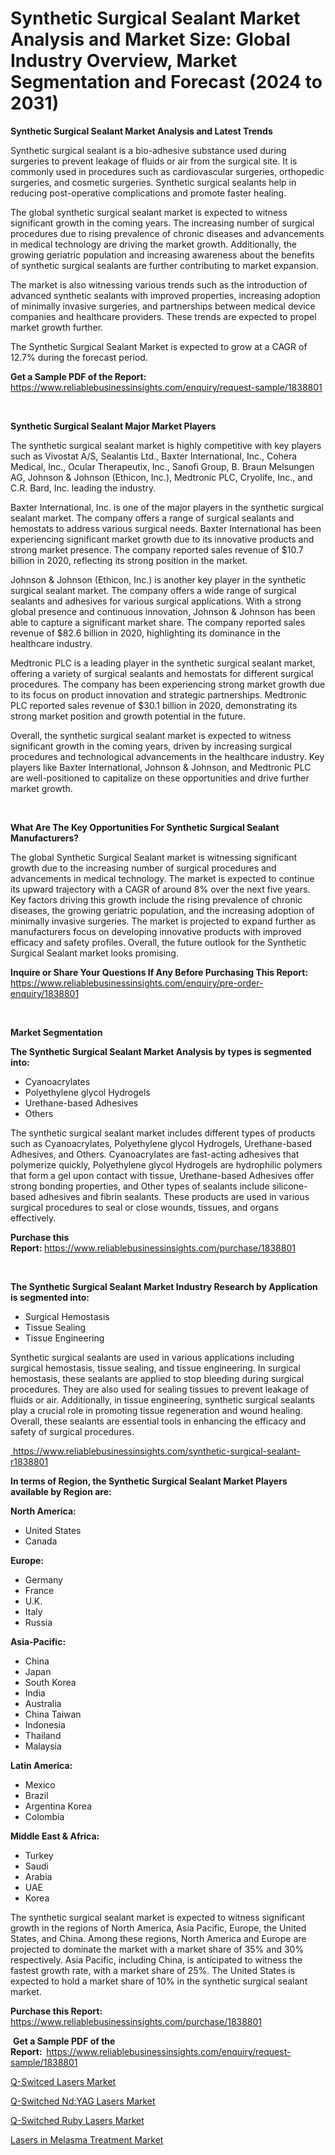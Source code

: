 <p><h1>Synthetic Surgical Sealant Market Analysis and Market Size: Global Industry Overview, Market Segmentation and Forecast (2024 to 2031)</h1></p><p><strong>Synthetic Surgical Sealant Market Analysis and Latest Trends</strong></p>
<p><p>Synthetic surgical sealant is a bio-adhesive substance used during surgeries to prevent leakage of fluids or air from the surgical site. It is commonly used in procedures such as cardiovascular surgeries, orthopedic surgeries, and cosmetic surgeries. Synthetic surgical sealants help in reducing post-operative complications and promote faster healing.</p><p>The global synthetic surgical sealant market is expected to witness significant growth in the coming years. The increasing number of surgical procedures due to rising prevalence of chronic diseases and advancements in medical technology are driving the market growth. Additionally, the growing geriatric population and increasing awareness about the benefits of synthetic surgical sealants are further contributing to market expansion.</p><p>The market is also witnessing various trends such as the introduction of advanced synthetic sealants with improved properties, increasing adoption of minimally invasive surgeries, and partnerships between medical device companies and healthcare providers. These trends are expected to propel market growth further.</p><p>The Synthetic Surgical Sealant Market is expected to grow at a CAGR of 12.7% during the forecast period.</p></p>
<p><strong>Get a Sample PDF of the Report:&nbsp;</strong> <a href="https://www.reliablebusinessinsights.com/enquiry/request-sample/1838801">https://www.reliablebusinessinsights.com/enquiry/request-sample/1838801</a></p>
<p>&nbsp;</p>
<p><strong>Synthetic Surgical Sealant Major Market Players</strong></p>
<p><p>The synthetic surgical sealant market is highly competitive with key players such as Vivostat A/S, Sealantis Ltd., Baxter International, Inc., Cohera Medical, Inc., Ocular Therapeutix, Inc., Sanofi Group, B. Braun Melsungen AG, Johnson & Johnson (Ethicon, Inc.), Medtronic PLC, Cryolife, Inc., and C.R. Bard, Inc. leading the industry.</p><p>Baxter International, Inc. is one of the major players in the synthetic surgical sealant market. The company offers a range of surgical sealants and hemostats to address various surgical needs. Baxter International has been experiencing significant market growth due to its innovative products and strong market presence. The company reported sales revenue of $10.7 billion in 2020, reflecting its strong position in the market.</p><p>Johnson & Johnson (Ethicon, Inc.) is another key player in the synthetic surgical sealant market. The company offers a wide range of surgical sealants and adhesives for various surgical applications. With a strong global presence and continuous innovation, Johnson & Johnson has been able to capture a significant market share. The company reported sales revenue of $82.6 billion in 2020, highlighting its dominance in the healthcare industry.</p><p>Medtronic PLC is a leading player in the synthetic surgical sealant market, offering a variety of surgical sealants and hemostats for different surgical procedures. The company has been experiencing strong market growth due to its focus on product innovation and strategic partnerships. Medtronic PLC reported sales revenue of $30.1 billion in 2020, demonstrating its strong market position and growth potential in the future.</p><p>Overall, the synthetic surgical sealant market is expected to witness significant growth in the coming years, driven by increasing surgical procedures and technological advancements in the healthcare industry. Key players like Baxter International, Johnson & Johnson, and Medtronic PLC are well-positioned to capitalize on these opportunities and drive further market growth.</p></p>
<p>&nbsp;</p>
<p><strong>What Are The Key Opportunities For Synthetic Surgical Sealant Manufacturers?</strong></p>
<p><p>The global Synthetic Surgical Sealant market is witnessing significant growth due to the increasing number of surgical procedures and advancements in medical technology. The market is expected to continue its upward trajectory with a CAGR of around 8% over the next five years. Key factors driving this growth include the rising prevalence of chronic diseases, the growing geriatric population, and the increasing adoption of minimally invasive surgeries. The market is projected to expand further as manufacturers focus on developing innovative products with improved efficacy and safety profiles. Overall, the future outlook for the Synthetic Surgical Sealant market looks promising.</p></p>
<p><strong>Inquire or Share Your Questions If Any Before Purchasing This Report:</strong> <a href="https://www.reliablebusinessinsights.com/enquiry/pre-order-enquiry/1838801">https://www.reliablebusinessinsights.com/enquiry/pre-order-enquiry/1838801</a></p>
<p>&nbsp;</p>
<p><strong>Market Segmentation</strong></p>
<p><strong>The Synthetic Surgical Sealant Market Analysis by types is segmented into:</strong></p>
<p><ul><li>Cyanoacrylates</li><li>Polyethylene glycol Hydrogels</li><li>Urethane-based Adhesives</li><li>Others</li></ul></p>
<p><p>The synthetic surgical sealant market includes different types of products such as Cyanoacrylates, Polyethylene glycol Hydrogels, Urethane-based Adhesives, and Others. Cyanoacrylates are fast-acting adhesives that polymerize quickly, Polyethylene glycol Hydrogels are hydrophilic polymers that form a gel upon contact with tissue, Urethane-based Adhesives offer strong bonding properties, and Other types of sealants include silicone-based adhesives and fibrin sealants. These products are used in various surgical procedures to seal or close wounds, tissues, and organs effectively.</p></p>
<p><strong>Purchase this Report:&nbsp;</strong><a href="https://www.reliablebusinessinsights.com/purchase/1838801">https://www.reliablebusinessinsights.com/purchase/1838801</a></p>
<p>&nbsp;</p>
<p><strong>The Synthetic Surgical Sealant Market Industry Research by Application is segmented into:</strong></p>
<p><ul><li>Surgical Hemostasis</li><li>Tissue Sealing</li><li>Tissue Engineering</li></ul></p>
<p><p>Synthetic surgical sealants are used in various applications including surgical hemostasis, tissue sealing, and tissue engineering. In surgical hemostasis, these sealants are applied to stop bleeding during surgical procedures. They are also used for sealing tissues to prevent leakage of fluids or air. Additionally, in tissue engineering, synthetic surgical sealants play a crucial role in promoting tissue regeneration and wound healing. Overall, these sealants are essential tools in enhancing the efficacy and safety of surgical procedures.</p></p>
<p><a href="https://www.reliablebusinessinsights.com/synthetic-surgical-sealant-r1838801">&nbsp;https://www.reliablebusinessinsights.com/synthetic-surgical-sealant-r1838801</a></p>
<p><strong>In terms of Region, the Synthetic Surgical Sealant Market Players available by Region are:</strong></p>
<p>
    <p> <strong> North America: </strong>
        <ul>
            <li>United States</li>
            <li>Canada</li>
        </ul>
        </p> 
    <p> <strong> Europe: </strong>
        <ul>
            <li>Germany</li>
            <li>France</li>
            <li>U.K.</li>
            <li>Italy</li>
            <li>Russia</li>
        </ul>
        </p> 
    <p> <strong> Asia-Pacific: </strong>
        <ul>
            <li>China</li>
            <li>Japan</li>
            <li>South Korea</li>
            <li>India</li>
            <li>Australia</li>
            <li>China Taiwan</li>
            <li>Indonesia</li>
            <li>Thailand</li>
            <li>Malaysia</li>
        </ul>
        </p> 
    <p> <strong> Latin America: </strong>
        <ul>
            <li>Mexico</li>
            <li>Brazil</li>
            <li>Argentina Korea</li>
            <li>Colombia</li>
        </ul>
        </p> 
    <p> <strong> Middle East & Africa: </strong>
        <ul>
            <li>Turkey</li>
            <li>Saudi</li>
            <li>Arabia</li>
            <li>UAE</li>
            <li>Korea</li>
        </ul>
    </p>
    </p>
<p><p>The synthetic surgical sealant market is expected to witness significant growth in the regions of North America, Asia Pacific, Europe, the United States, and China. Among these regions, North America and Europe are projected to dominate the market with a market share of 35% and 30% respectively. Asia Pacific, including China, is anticipated to witness the fastest growth rate, with a market share of 25%. The United States is expected to hold a market share of 10% in the synthetic surgical sealant market.</p></p>
<p><strong>Purchase this Report: </strong><a href="https://www.reliablebusinessinsights.com/purchase/1838801">https://www.reliablebusinessinsights.com/purchase/1838801</a></p>
<p>&nbsp;<strong>Get a Sample PDF of the Report:&nbsp;&nbsp;</strong><a href="https://www.reliablebusinessinsights.com/enquiry/request-sample/1838801">https://www.reliablebusinessinsights.com/enquiry/request-sample/1838801</a></p>
<p><strong></strong></p>
<p><p><a href="https://github.com/BraidenLucas2019/Market-Research-Report-List-1/blob/main/q-switced-lasers-market.md">Q-Switced Lasers Market</a></p><p><a href="https://github.com/michealerrygz/Market-Research-Report-List-1/blob/main/q-switched-ndyag-lasers-market.md">Q-Switched Nd:YAG Lasers Market</a></p><p><a href="https://github.com/abigailsutherland7889/Market-Research-Report-List-1/blob/main/q-switched-ruby-lasers-market.md">Q-Switched Ruby Lasers Market</a></p><p><a href="https://github.com/YashRP12/Market-Research-Report-List-5/blob/main/lasers-in-melasma-treatment-market.md">Lasers in Melasma Treatment Market</a></p></p>